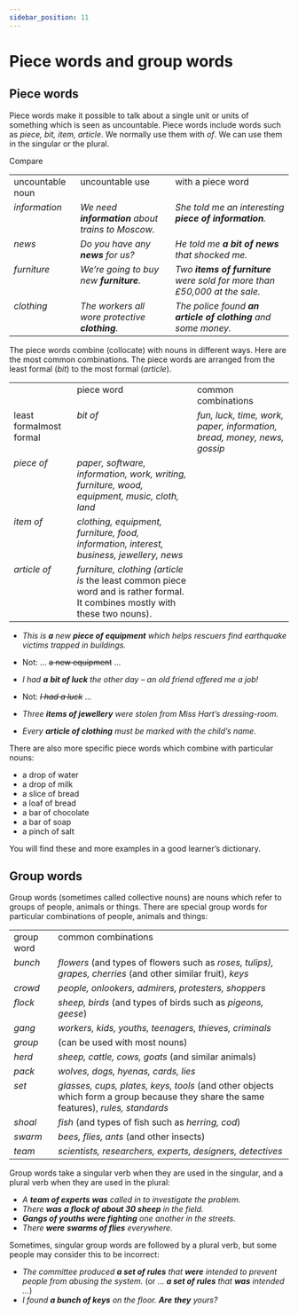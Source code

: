```yaml
---
sidebar_position: 11
---
```


# Piece words and group words

## Piece words

Piece words make it possible to talk about a single unit or units of something which is seen as uncountable. Piece words include words such as *piece, bit, item, article*. We normally use them with *of*. We can use them in the singular or the plural.

Compare

<table><tbody><tr valign="top"><td>uncountable noun</td><td>uncountable use</td><td>with a piece word</td></tr><tr valign="top"><td><i>information</i></td><td><i>We need </i><b><i>information</i></b><i> about trains to Moscow.</i></td><td><i>She told me an interesting </i><b><i>piece</i></b><i> </i><b><i>of information</i></b><i>.</i></td></tr><tr valign="top"><td><i>news</i></td><td><i>Do you have any </i><b><i>news</i></b><i> for us?</i></td><td><i>He told me </i><b><i>a bit of news</i></b><i> that shocked me.</i></td></tr><tr valign="top"><td><i>furniture</i></td><td><i>We’re going to buy new </i><b><i>furniture</i></b><i>.</i></td><td><i>Two </i><b><i>items of furniture</i></b><i> were sold for more than £50,000 at the sale.</i></td></tr><tr valign="top"><td><i>clothing</i></td><td><i>The workers all wore protective </i><b><i>clothing</i></b><i>.</i></td><td><i>The police found </i><b><i>an article of clothing</i></b><i> and some money.</i></td></tr></tbody></table>

The piece words combine (collocate) with nouns in different ways. Here are the most common combinations. The piece words are arranged from the least formal (*bit*) to the most formal (*article*).

<table><tbody><tr valign="top"><td><br/></td><td>piece word</td><td>common combinations</td></tr><tr valign="top"><td>least formalmost formal</td><td><i>bit of</i></td><td><i>fun, luck, time, work, paper, information, bread, money, news, gossip</i></td></tr><tr valign="top"><td><i>piece of</i></td><td><i>paper, software, information, work, writing, furniture, wood, equipment, music, cloth, land</i></td></tr><tr valign="top"><td><i>item of</i></td><td><i>clothing, equipment, furniture, food, information, interest, business, jewellery, news</i></td></tr><tr valign="top"><td><i>article of</i></td><td><i>furniture, clothing (article is</i> the least common piece word and is rather formal. It combines mostly with these two nouns).</td></tr></tbody></table>

- *This is **a** new **piece of equipment** which helps rescuers find earthquake victims trapped in buildings.*
- Not: … ~~a new equipment~~ …

- *I had **a*** ***bit of luck** the other day – an old friend offered me a job!*
- Not: *~~I had a luck~~* …

- *Three **items of jewellery** were stolen from Miss Hart’s dressing-room.*
- *Every **article of clothing** must be marked with the child’s name.*

There are also more specific piece words which combine with particular nouns:

- a drop of water
- a drop of milk
- a slice of bread
- a loaf of bread
- a bar of chocolate
- a bar of soap
- a pinch of salt

You will find these and more examples in a good learner’s dictionary.

## Group words

Group words (sometimes called collective nouns) are nouns which refer to groups of people, animals or things. There are special group words for particular combinations of people, animals and things:

<table><tbody><tr valign="top"><td>group word</td><td>common combinations</td></tr><tr valign="top"><td><i>bunch</i></td><td><i>flowers</i> (and types of flowers such as <i>roses, tulips), grapes, cherries</i> (and other similar fruit), <i>keys</i></td></tr><tr valign="top"><td><i>crowd</i></td><td><i>people, onlookers, admirers, protesters, shoppers</i></td></tr><tr valign="top"><td><i>flock</i></td><td><i>sheep, birds</i> (and types of birds such as <i>pigeons, geese</i>)</td></tr><tr valign="top"><td><i>gang</i></td><td><i>workers, kids, youths, teenagers, thieves, criminals</i></td></tr><tr valign="top"><td><i>group</i></td><td>(can be used with most nouns)</td></tr><tr valign="top"><td><i>herd</i></td><td><i>sheep, cattle, cows, goats</i> (and similar animals)</td></tr><tr valign="top"><td><i>pack</i></td><td><i>wolves, dogs, hyenas, cards, lies</i></td></tr><tr valign="top"><td><i>set</i></td><td><i>glasses, cups, plates, keys, tools</i> (and other objects which form a group because they share the same features), <i>rules, standards</i></td></tr><tr valign="top"><td><i>shoal</i></td><td><i>fish</i> (and types of fish such as <i>herring, cod</i>)</td></tr><tr valign="top"><td><i>swarm</i></td><td><i>bees, flies, ants</i> (and other insects)</td></tr><tr valign="top"><td><i>team</i></td><td><i>scientists, researchers, experts, designers, detectives</i></td></tr></tbody></table>

Group words take a singular verb when they are used in the singular, and a plural verb when they are used in the plural:

- *A **team of experts*** ***was** called in to investigate the problem.*
- *There **was*** ***a flock of about 30 sheep** in the field.*
- ***Gangs of youths were fighting*** *one another in the streets.*
- *There **were*** ***swarms of flies** everywhere.*

Sometimes, singular group words are followed by a plural verb, but some people may consider this to be incorrect:

- *The committee produced **a set of rules** that **were** intended to prevent people from abusing the system.* (or *… **a set of rules** that **was** intended …*)
- *I found **a bunch of keys** on the floor. **Are*** ***they** yours?*
